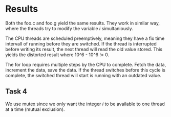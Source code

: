 # Results
Both the foo.c and foo.g yield the same results. They work in similar way, where the threads try to modify the variable *i* simultaniously.

The CPU threads are scheduled preemptively, meaning they have a fix time intervall of running before they are switched. If the thread is interrupted before writing its result, the next thread will read the old value stored. This yields the distorted result where 10^6 - 10^6 != 0.

The for loop requires multiple steps by the CPU to complete. Fetch the data, increment the data, save the data. If the thread switches before this cycle is complete, the switched thread will start is running with an outdated value.

## Task 4
We use mutex since we only want the integer *i* to be available to one thread at a time (mutual exclusion).